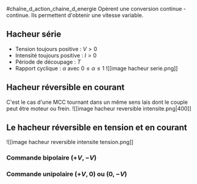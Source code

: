 #chaîne_d_action_chaine_d_energie
Opèrent une conversion continue - continue. Ils permettent d'obtenir une vitesse variable. 

## Hacheur série
- Tension toujours positive : $V>0$
- Intensité toujours positive : $I>0$
- Période de découpage : $T$
- Rapport cyclique : $\alpha$   avec    $0 \leq \alpha \leq 1$ 
![[image hacheur serie.png]]

## Hacheur réversible en courant
C'est le cas d'une MCC tournant dans un même sens lais dont le couple peut être moteur ou frein.
![[image hacheur reversible intensite.png|400]]

## Le hacheur réversible en tension et en courant 
![[image hacheur reversible intensite tension.png]]
### Commande bipolaire $(+V, -V)$
### Commande unipolaire $(+V, 0)$ ou $(0, -V)$ 

